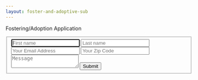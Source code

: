 ```yaml
---
layout: foster-and-adoptive-sub
---
```

<div class="col-9-12 contact-form">
<p class="round">Fostering/Adoption Application</p>
<form id="application-form" action="/programs/foster-and-adoptive-families/apply/" method="post" name="contact-form-foster" netlify netlify-honeypot="bot-field">
	<fieldset>
		<input class="form-name" name="first" placeholder="First name" onfocus="this.placeholder = 'First name'" onblur="this.placeholder = 'First name'"  type="text" tabindex="1" required autofocus>
		<input class="form-name"  name="last" placeholder="Last name" onfocus="this.placeholder = 'Last name'" onblur="this.placeholder = 'Last name'"  type="text" tabindex="2" required autofocus>
		<input name="bot-field" style="display:none;">
		<input class="form-info"  name="email" placeholder="Your Email Address" onfocus="this.placeholder = 'Your Email Address'" onblur="this.placeholder = 'Your Email Address'" type="email" tabindex="3" required>
		<input class="form-info"  name="zipcode" placeholder="Your Zip Code" onfocus="this.placeholder = 'Your Zip Code'" onblur="this.placeholder = 'Your Zip Code'" type="text" pattern="\d{5}-?(\d{4})?" required>
		<textarea class="form-info"  name="message" placeholder="Message" onfocus="this.placeholder = 'Message'" onblur="this.placeholder = 'Message'" tabindex="5" required></textarea>
		<input name="submit" type="submit" id="contact-submit" data-submit="...Sending">
  	</fieldset>
</form> 
</div>